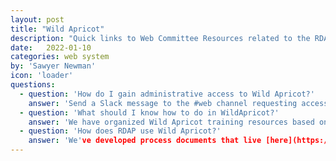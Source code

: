 ```yaml
---
layout: post
title: "Wild Apricot"
description: "Quick links to Web Committee Resources related to the RDAP member, event, and web management system, Wild Apricot."
date:   2022-01-10 
categories: web system
by: 'Sawyer Newman'
icon: 'loader'
questions:
  - question: 'How do I gain administrative access to Wild Apricot?'
    answer: 'Send a Slack message to the #web channel requesting access. We keep track of this information here in our [Account Administrators Log](https://docs.google.com/spreadsheets/d/1zQPdIvzS0bpjwFqOVqK3iZvOloTgBmiNqp44jabQeZA/edit#gid=1964252920).'
  - question: 'What should I know how to do in WildApricot?'
    answer: 'We have organized Wild Apricot training resources based on which committee you are on. [This document lives here](https://docs.google.com/document/d/1g098aGofYvz4IrnJDZZNJRfxM8OWAprfGj741J8vOcQ/edit).'
  - question: 'How does RDAP use Wild Apricot?'
    answer: 'We've developed process documents that live [here](https://drive.google.com/drive/u/2/folders/1eTxf0FysA6W66s7YfHAN89SWfoFXHv4e).'
---
```

